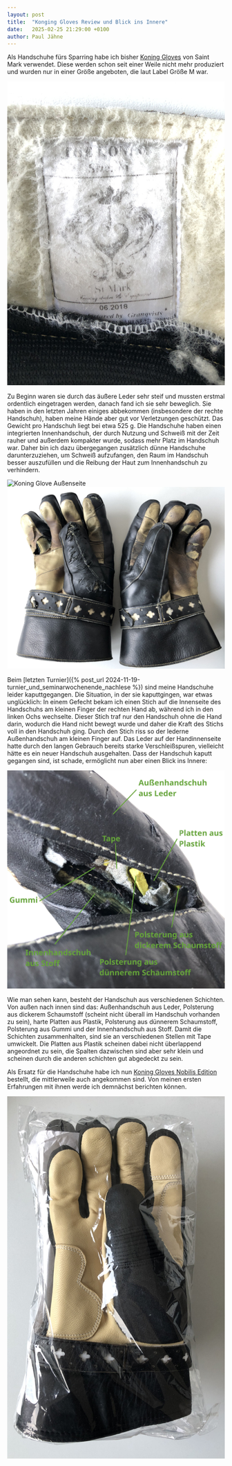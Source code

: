 ```yaml
---
layout: post
title:  "Konging Gloves Review und Blick ins Innere"
date:   2025-02-25 21:29:00 +0100
author: Paul Jähne
---
```


Als Handschuhe fürs Sparring habe ich bisher [Koning Gloves](https://saintmark.se/produkt/old-koning-gloves/) von Saint Mark verwendet. Diese werden schon seit einer Weile nicht mehr produziert und wurden nur in einer Größe angeboten, die laut Label Größe M war.

![Koning Glove Label](/images/2025-02-25-koning-glove-label.jpg)

Zu Beginn waren sie durch das äußere Leder sehr steif und mussten erstmal ordentlich eingetragen werden, danach fand ich sie sehr beweglich. Sie haben in den letzten Jahren einiges abbekommen (insbesondere der rechte Handschuh), haben meine Hände aber gut vor Verletzungen geschützt. Das Gewicht pro Handschuh liegt bei etwa 525 g. Die Handschuhe haben einen integrierten Innenhandschuh, der durch Nutzung und Schweiß mit der Zeit rauher und außerdem kompakter wurde, sodass mehr Platz im Handschuh war. Daher bin ich dazu übergegangen zusätzlich dünne Handschuhe darunterzuziehen, um Schweiß aufzufangen, den Raum im Handschuh besser auszufüllen und die Reibung der Haut zum Innenhandschuh zu verhindern.

![Koning Glove Außenseite](/images/2025-02-25-koning-glove-außenseite.jpg)
![Koning Glove Innenseite](/images/2025-02-25-koning-glove-innenseite.jpg)

Beim [letzten Turnier]({% post_url 2024-11-19-turnier_und_seminarwochenende_nachlese %}) sind meine Handschuhe leider kaputtgegangen. Die Situation, in der sie kaputtgingen, war etwas unglücklich: In einem Gefecht bekam ich einen Stich auf die Innenseite des Handschuhs am kleinen Finger der rechten Hand ab, während ich in den linken Ochs wechselte. Dieser Stich traf nur den Handschuh ohne die Hand darin, wodurch die Hand nicht bewegt wurde und daher die Kraft des Stichs voll in den Handschuh ging. Durch den Stich riss so der lederne Außenhandschuh am kleinen Finger auf. Das Leder auf der Handinnenseite hatte durch den langen Gebrauch bereits starke Verschleißspuren, vielleicht hätte es ein neuer Handschuh ausgehalten. Dass der Handschuh kaputt gegangen sind, ist schade, ermöglicht nun aber einen Blick ins Innere:

![Koning Glove Blick ins innere](/images/2025-02-25-koning-glove-innenleben.jpg)

Wie man sehen kann, besteht der Handschuh aus verschiedenen Schichten. Von außen nach innen sind das: Außenhandschuh aus Leder, Polsterung aus dickerem Schaumstoff (scheint nicht überall im Handschuh vorhanden zu sein), harte Platten aus Plastik, Polsterung aus dünnerem Schaumstoff, Polsterung aus Gummi und der Innenhandschuh aus Stoff. Damit die Schichten zusammenhalten, sind sie an verschiedenen Stellen mit Tape umwickelt. Die Platten aus Plastik scheinen dabei nicht überlappend angeordnet zu sein, die Spalten dazwischen sind aber sehr klein und scheinen durch die anderen schichten  gut abgedeckt zu sein.

Als Ersatz für die Handschuhe habe ich nun [Koning Gloves Nobilis Edition](https://saintmark.se/produkt/koning-gloves/) bestellt, die mittlerweile auch angekommen sind. Von meinen ersten Erfahrungen mit ihnen werde ich demnächst berichten können.

![Koning Glove Nobilis Edition verpackt](/images/2025-02-25-koning-glove-nobilis-edition-verpackt.jpg)
